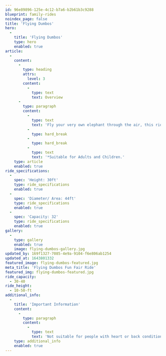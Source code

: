 ```yaml
---
id: 96e89896-125e-4c12-b7a6-b2b61b3c9288
blueprint: family-rides
noindex_page: false
title: 'Flying Dumbos'
hero:
  -
    title: 'Flying Dumbos'
    type: hero
    enabled: true
article:
  -
    content:
      -
        type: heading
        attrs:
          level: 3
        content:
          -
            type: text
            text: Overview
      -
        type: paragraph
        content:
          -
            type: text
            text: 'Fly your very own elephant through the air, this ride is always a hit with the kids and adults alike!'
          -
            type: hard_break
          -
            type: hard_break
          -
            type: text
            text: '*Suitable for Adults and Children.'
    type: article
    enabled: true
ride_specifications:
  -
    spec: 'Height: 30ft'
    type: ride_specifications
    enabled: true
  -
    spec: 'Diameter/ Area: 44ft'
    type: ride_specifications
    enabled: true
  -
    spec: 'Capacity: 32'
    type: ride_specifications
    enabled: true
gallery:
  -
    type: gallery
    enabled: true
    image: flying-dumbos-gallery.jpg
updated_by: 169f1327-7085-4e9a-9104-f6e806ab1254
updated_at: 1643801332
featured_image: flying-dumbos-featured.jpg
meta_title: 'Flying Dumbos Fun Fair Ride'
featured_img: flying-dumbos-featured.jpg
ride_capacity:
  - 30-40
ride_height:
  - 10-50-ft
additional_info:
  -
    title: 'Important Information'
    content:
      -
        type: paragraph
        content:
          -
            type: text
            text: 'Not suitable for people with heart or back conditions or of a nervous disposition should avoid riding. Other medical conditions that may preclude riding include pregnancy, recent surgery, broken bones, or neck problems.'
    type: additional_info
    enabled: true
---
```

